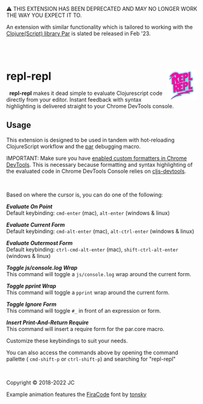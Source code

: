 :warning: THIS EXTENSION HAS BEEN DEPRECATED AND MAY NO LONGER WORK THE WAY YOU EXPECT IT TO.

An extension with similar functionality which is tailored to working with the [Clojure(Script) library Par](https://github.com/paintparty/par) is slated be released in Feb '23.

<br>

<br>

# repl-repl <img src="https://raw.githubusercontent.com/paintparty/repl-repl-vscode/master/images/rr-sticker-225.png" height="80px" align="right" />

&nbsp;
**repl-repl** makes it dead simple to evaluate Clojurescript code directly from your editor.
Instant feedback with syntax highlighting is delivered straight to your Chrome DevTools console.
&nbsp;

<!--
<img style="max-width:100%" src="https://i.github-camo.com/e0c46604d0a1f5f0d49a16fc9c8b959f62e5ffb0/68747470733a2f2f7261772e67697468756275736572636f6e74656e742e636f6d2f7061696e7470617274792f7265706c2d7265706c2d61746f6d2f76302e312e31302f696d616765732f7265706c2d7265706c2d73637265656e2d332e676966" alt="repl-repl example animation"/>
-->

## Usage ##
This extension is designed to be used in tandem with hot-reloading ClojureScript workflow and the [par](https://github.com/paintparty/par) debugging macro.

IMPORTANT: Make sure you have [enabled custom formatters in Chrome DevTools](http://www.mattzeunert.com/2016/02/19/custom-chrome-devtools-object-formatters.html). This is necessary because formatting and syntax highlighting of the evaluated code in Chrome DevTools Console relies on [cljs-devtools](https://github.com/binaryage/cljs-devtools).


&nbsp;

Based on where the cursor is, you can do one of the following:

***Evaluate On Point***<br>
Default keybinding: `cmd-enter` (mac), `alt-enter` (windows & linux)

***Evaluate Current Form***<br>
Default keybinding: `cmd-alt-enter` (mac), `alt-ctrl-enter` (windows & linux)

***Evaluate Outermost Form***<br>
Default keybinding: `ctrl-cmd-alt-enter` (mac), `shift-ctrl-alt-enter` (windows & linux)

***Toggle js/console.log Wrap***<br>
This command will toggle a `js/console.log` wrap around the current form.

***Toggle pprint Wrap***<br>
This command will toggle a `pprint` wrap around the current form.

***Toggle Ignore Form***<br>
This command will toggle `#_` in front of an expression or form.

***Insert Print-And-Return Require***<br>
This command will insert a require form for the par.core macro.

Customize these keybindings to suit your needs.
&nbsp;

You can also access the commands above by opening the command pallette ( `cmd-shift-p` or `ctrl-shift-p`) and searching for "repl-repl"

&nbsp;

Copyright © 2018-2022 JC

Example animation features the [FiraCode](https://github.com/tonsky/FiraCode) font by [tonsky](https://github.com/tonsky)
